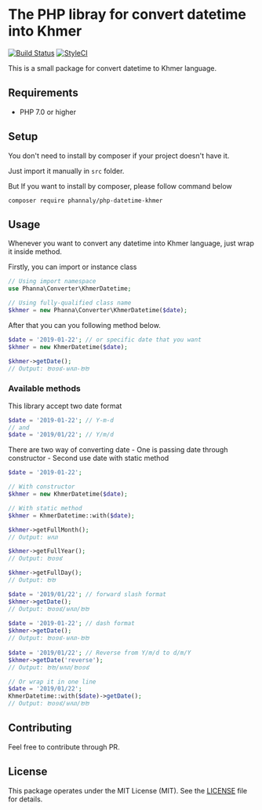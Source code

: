 # The PHP libray for convert datetime into Khmer

[![Build Status](https://travis-ci.org/phannaly/php-datetime-khmer.svg?branch=master)](https://travis-ci.org/phannaly/php-datetime-khmer)  [![StyleCI](https://github.styleci.io/repos/165952860/shield?branch=master)](https://github.styleci.io/repos/165952860)

This is a small package for convert datetime to Khmer language.

## Requirements

* PHP 7.0 or higher

## Setup

You don't need to install by composer if your project doesn't have it.

Just import it manually in `src` folder.

But If you want to install by composer, please follow command below

    composer require phannaly/php-datetime-khmer


<a name="usage"></a>
## Usage

Whenever you want to convert any datetime into Khmer language, just wrap it inside method.

Firstly, you can import or instance class
```php
// Using import namespace
use Phanna\Converter\KhmerDatetime;

// Using fully-qualified class name
$khmer = new Phanna\Converter\KhmerDatetime($date);
```

After that you can you following method below.

```php
$date = '2019-01-22'; // or specific date that you want
$khmer = new KhmerDatetime($date);

$khmer->getDate();
// Output: ២០១៩-មករា-២២
```

### Available methods

This library accept two date format

```php
$date = '2019-01-22'; // Y-m-d
// and
$date = '2019/01/22'; // Y/m/d
```
There are two way of converting date
    - One is passing date through constructor
    - Second use date with static method

```php
$date = '2019-01-22';

// With constructor
$khmer = new KhmerDatetime($date);

// With static method
$khmer = KhmerDatetime::with($date);

$khmer->getFullMonth();
// Output: មករា

$khmer->getFullYear();
// Output: ២០១៩

$khmer->getFullDay();
// Output: ២២

$date = '2019/01/22'; // forward slash format
$khmer->getDate();
// Output: ២០១៩/មករា/២២
 
$date = '2019-01-22'; // dash format
$khmer->getDate();
// Output: ២០១៩-មករា-២២
 
$date = '2019/01/22'; // Reverse from Y/m/d to d/m/Y
$khmer->getDate('reverse');
// Output: ២២/មករា/២០១៩

// Or wrap it in one line
$date = '2019/01/22';
KhmerDatetime::with($date)->getDate();
// Output: ២០១៩/មករា/២២
```

## Contributing

Feel free to contribute through PR.

## License

This package operates under the MIT License (MIT). See the [LICENSE](https://github.com/phannaly/php-datetime-khmer/blob/master/LICENSE.md) file for details.
